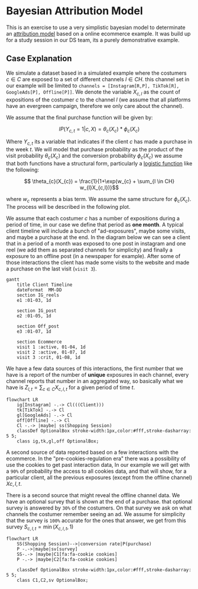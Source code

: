 # Bayesian Attribution Model

This is an exercise to use a very simplistic bayesian model to determinate an [attribution model](https://en.wikipedia.org/wiki/Attribution_(marketing)) based on a online ecommerce example. It was build up for a study session in our DS team, its a purely demonstrative example.   

## Case Explanation 

We simulate a dataset based in a simulated example where the costumers $c \in C$ are exposed to a set of different channels $l \in CH$. this channel set in our example will be limited to `channels = [Instagram[R,P], TikTok[R], GoogleAds[P], Offline[P]]`. We denote the variable $X_{c,l}$ as the count of expositions of the costumer $c$ to the channel $l$ (we assume that all platforms have an evergreen campaign, therefore we only care about the channel). 

We assume that the final purchase function will be given by: 

$$ IP(Y_{c,t}=1|c,X) = \theta_{c}(X_{c})*\phi_{c}(X_{c})$$

Where $Y_{c,t}$ its a variable that indicates if the client $c$ has made a purchase in the week $t$. We will model that purchase probability as the product of the visit probability $\theta_{c}(X_{c})$ and the conversion probability $\phi_{c}(X_{c})$ we assume that both functions have a structural form, particularly a [logistic function](https://en.wikipedia.org/wiki/Logistic_regression) like the following:

$$  \theta_{c}(X_{c}) = \frac{1}{1+\exp(w_{c} + \sum_{l \in CH} w_{l}X_{c,l})}$$


where $w_{c}$ represents a bias term. We assume the same structure for $\phi_{c}(X_{c})$. The process will be described in the following plot. 

We assume that each costumer $c$ has a number of expositions during a period of time, in our case we define that period as **one month**. A typical client timeline will include a bunch of "ad-exposures", maybe some visits, and maybe a purchase at the end. In the diagram below we can see a client that in a period of a month was exposed to one post in instagram and one reel (we add them as separated channels for simplicity) and finally a exposure to an offline post (in a newspaper for example). After some of those interactions the client has made some visits to the website and made a purchase on the last visit (`visit 3`).  

```mermaid
gantt
    title Client Timeline
    dateFormat  MM-DD
    section IG_reels
    e1 :01-03, 1d
    
    section IG_post
    e2 :01-05, 1d

    section Off_post
    e3 :01-07, 1d
    
    section Ecommerce
    visit 1 :active, 01-04, 1d
    visit 2 :active, 01-07, 1d
    visit 3 :crit, 01-08, 1d
```

We have a few data sources of this interactions, the first number that we have is a report of the number of **unique** exposures in each channel, every channel reports that number in an aggregated way, so basically what we have is $Z_{l,t} = \sum_{c \in C}X_{c,l,t}$ for a given period of time $t$. 

```mermaid 
flowchart LR
    ig[Instagram] -.-> Cl(((Client)))
    tk[TikTok] -.-> Cl
    gl[GoogleAds] -.-> Cl
    off[Offline] -.-> Cl
    Cl -.-> |maybe| ss(Shopping Session)
    classDef OptionalBox stroke-width:1px,color:#fff,stroke-dasharray: 5 5;
    class ig,tk,gl,off OptionalBox;
```


A second source of data reported based on a few interactions with the ecommerce. In the "pre-cookies-regulation era" there was a possibility of use the cookies to get past interaction data, In our example we will get with a `90%` of probability the access to all cookies data, and that will show, for a particular client, all the previous exposures (except from the offline channel) $X{c,l,t}$. 

There is a second source that might reveal the offline channel data. We have an optional survey that is shown at the end of a purchase. that optional survey is answered by `30%` of the costumers. On that survey we ask on what channels the costumer remember seeing an ad. We assume for simplicity that the survey is `100%` accurate for the ones that answer, we get from this survey $S_{c,l,t} = \min({X_{c,l,t},1 })$

```mermaid 
flowchart LR
    SS(Shopping Session)-->|conversion rate|P(purchase)
    P -.->|maybe|sv[survey]
    SS-.-> |maybe|C1[fa:fa-cookie cookies]
    P -.-> |maybe|C2[fa:fa-cookie cookies]
    
    classDef OptionalBox stroke-width:1px,color:#fff,stroke-dasharray: 5 5;
    class C1,C2,sv OptionalBox;
```